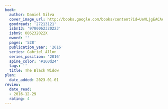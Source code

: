 ```yaml
---
book:
  author: Daniel Silva
  cover_image_url: http://books.google.com/books/content?id=UeVLjgEACAAJ&printsec=frontcover&img=1&zoom=1&source=gbs_api
  goodreads: '27213121'
  isbn13: '9780062320223'
  isbn9: 006232022X
  owned: ''
  pages: '528'
  publication_year: '2016'
  series: Gabriel Allon
  series_position: '2016'
  spine_color: '#160d24'
  tags: ''
  title: The Black Widow
plan:
  date_added: 2023-01-01
review:
  date_read:
  - 2016-12-29
  rating: 4
---
```

